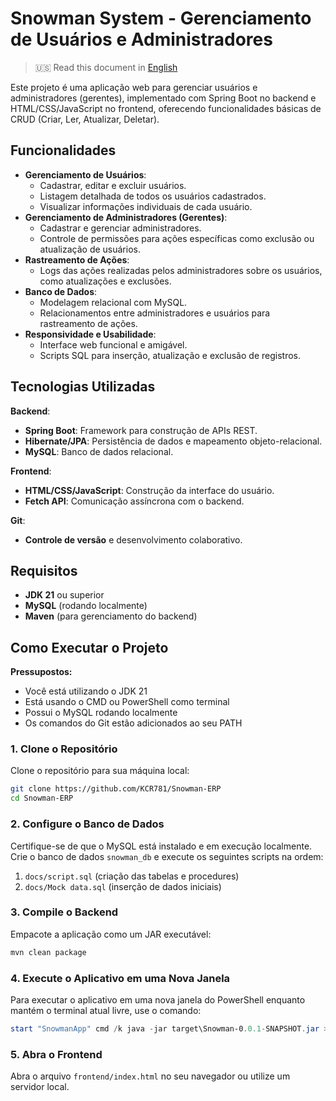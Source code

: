 # Snowman System - Gerenciamento de Usuários e Administradores

> 🇺🇸 Read this document in [English](README.md)

Este projeto é uma aplicação web para gerenciar usuários e administradores (gerentes), implementado com Spring Boot no backend e HTML/CSS/JavaScript no frontend, oferecendo funcionalidades básicas de CRUD (Criar, Ler, Atualizar, Deletar).

## Funcionalidades

- **Gerenciamento de Usuários**:
  - Cadastrar, editar e excluir usuários.
  - Listagem detalhada de todos os usuários cadastrados.
  - Visualizar informações individuais de cada usuário.
- **Gerenciamento de Administradores (Gerentes)**:
  - Cadastrar e gerenciar administradores.
  - Controle de permissões para ações específicas como exclusão ou atualização de usuários.
- **Rastreamento de Ações**:
  - Logs das ações realizadas pelos administradores sobre os usuários, como atualizações e exclusões.
- **Banco de Dados**:
  - Modelagem relacional com MySQL.
  - Relacionamentos entre administradores e usuários para rastreamento de ações.
- **Responsividade e Usabilidade**:
  - Interface web funcional e amigável.
  - Scripts SQL para inserção, atualização e exclusão de registros.

## Tecnologias Utilizadas

**Backend**:
- **Spring Boot**: Framework para construção de APIs REST.
- **Hibernate/JPA**: Persistência de dados e mapeamento objeto-relacional.
- **MySQL**: Banco de dados relacional.

**Frontend**:
- **HTML/CSS/JavaScript**: Construção da interface do usuário.
- **Fetch API**: Comunicação assíncrona com o backend.

**Git**:
- **Controle de versão** e desenvolvimento colaborativo.

## Requisitos
- **JDK 21** ou superior
- **MySQL** (rodando localmente)
- **Maven** (para gerenciamento do backend)

## Como Executar o Projeto

**Pressupostos:**
- Você está utilizando o JDK 21
- Está usando o CMD ou PowerShell como terminal
- Possui o MySQL rodando localmente
- Os comandos do Git estão adicionados ao seu PATH

### 1. Clone o Repositório

Clone o repositório para sua máquina local:

```bash
git clone https://github.com/KCR781/Snowman-ERP
cd Snowman-ERP
```

### 2. Configure o Banco de Dados

Certifique-se de que o MySQL está instalado e em execução localmente. Crie o banco de dados `snowman_db` e execute os seguintes scripts na ordem:

1. `docs/script.sql` (criação das tabelas e procedures)
2. `docs/Mock data.sql` (inserção de dados iniciais)

### 3. Compile o Backend

Empacote a aplicação como um JAR executável:

```bash
mvn clean package
```

### 4. Execute o Aplicativo em uma Nova Janela

Para executar o aplicativo em uma nova janela do PowerShell enquanto mantém o terminal atual livre, use o comando:

```powershell
start "SnowmanApp" cmd /k java -jar target\Snowman-0.0.1-SNAPSHOT.jar > output.log
```

### 5. Abra o Frontend

Abra o arquivo `frontend/index.html` no seu navegador ou utilize um servidor local.
